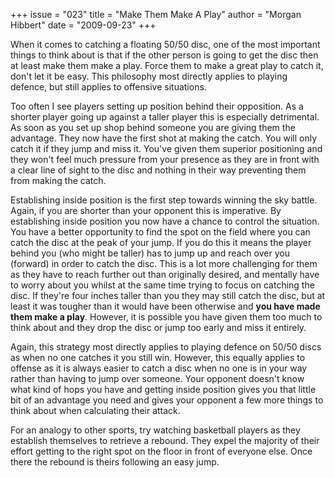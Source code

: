 +++
issue = "023"
title = "Make Them Make A Play"
author = "Morgan Hibbert"
date = "2009-09-23"
+++

When it comes to catching a floating 50/50 disc, one of the most important
things to think about is that if the other person is going to get the disc
then at least make them make a play. Force them to make a great play to catch
it, don't let it be easy. This philosophy most directly applies to playing
defence, but still applies to offensive situations.  
  
Too often I see players setting up position behind their opposition. As a
shorter player going up against a taller player this is especially
detrimental. As soon as you set up shop behind someone you are giving them the
advantage. They now have the first shot at making the catch. You will only
catch it if they jump and miss it. You've given them superior positioning and
they won't feel much pressure from your presence as they are in front with a
clear line of sight to the disc and nothing in their way preventing them from
making the catch.  
  
Establishing inside position is the first step towards winning the sky battle.
Again, if you are shorter than your opponent this is imperative. By
establishing inside position you now have a chance to control the situation.
You have a better opportunity to find the spot on the field where you can
catch the disc at the peak of your jump. If you do this it means the player
behind you (who might be taller) has to jump up and reach over you (forward)
in order to catch the disc. This is a lot more challenging for them as they
have to reach further out than originally desired, and mentally have to worry
about you whilst at the same time trying to focus on catching the disc. If
they're four inches taller than you they may still catch the disc, but at
least it was tougher than it would have been otherwise and **you have made
them make a play**. However, it is possible you have given them too much to
think about and they drop the disc or jump too early and miss it entirely.  
  
Again, this strategy most directly applies to playing defence on 50/50 discs
as when no one catches it you still win. However, this equally applies to
offense as it is always easier to catch a disc when no one is in your way
rather than having to jump over someone. Your opponent doesn't know what kind
of hops you have and getting inside position gives you that little bit of an
advantage you need and gives your opponent a few more things to think about
when calculating their attack.  
  
For an analogy to other sports, try watching basketball players as they
establish themselves to retrieve a rebound. They expel the majority of their
effort getting to the right spot on the floor in front of everyone else. Once
there the rebound is theirs following an easy jump.

